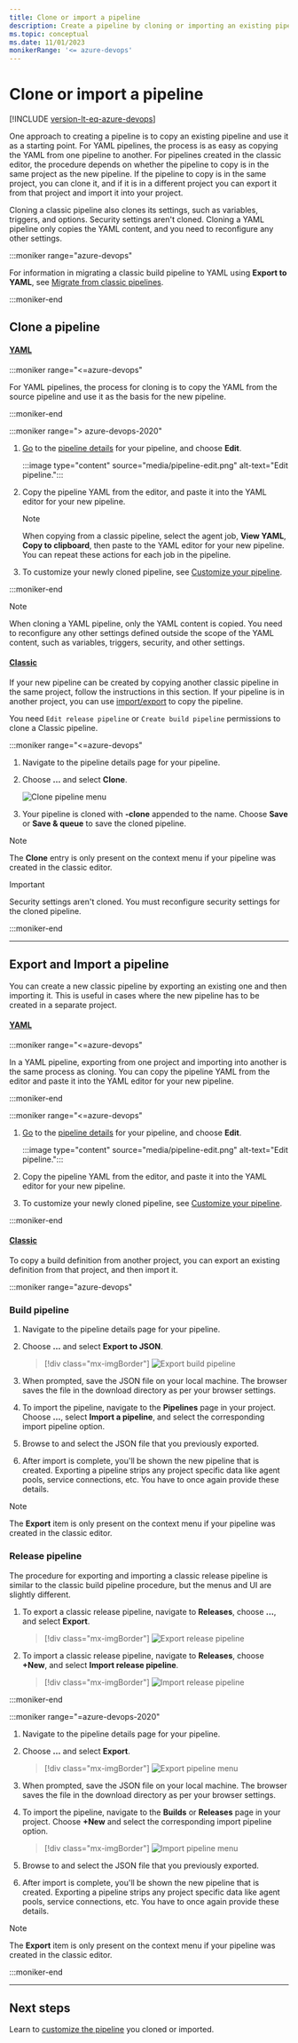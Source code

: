 ```yaml
---
title: Clone or import a pipeline
description: Create a pipeline by cloning or importing an existing pipeline
ms.topic: conceptual
ms.date: 11/01/2023
monikerRange: '<= azure-devops'
---
```


# Clone or import a pipeline

[!INCLUDE [version-lt-eq-azure-devops](../../includes/version-lt-eq-azure-devops.md)]

One approach to creating a pipeline is to copy an existing pipeline and use it as a starting point. For YAML pipelines, the process is as easy as copying the YAML from one pipeline to another. For pipelines created in the classic editor, the procedure depends on whether the pipeline to copy is in the same project as the new pipeline. If the pipeline to copy is in the same project, you can clone it, and if it is in a different project you can export it from that project and import it into your project.

Cloning a classic pipeline also clones its settings, such as variables, triggers, and options. Security settings aren't cloned. Cloning a YAML pipeline only copies the YAML content, and you need to reconfigure any other settings.

:::moniker range="azure-devops"

For information in migrating a classic build pipeline to YAML using **Export to YAML**, see [Migrate from classic pipelines](../migrate/from-classic-pipelines.md).

:::moniker-end

## Clone a pipeline

#### [YAML](#tab/yaml/)

:::moniker range="<=azure-devops"

For YAML pipelines, the process for cloning is to copy the YAML from the source pipeline and use it as the basis for the new pipeline.

:::moniker-end

:::moniker range="> azure-devops-2020"

1. [Go](../create-first-pipeline.md#view-and-manage-your-pipelines) to the [pipeline details](../create-first-pipeline.md#view-pipeline-details) for your pipeline, and choose **Edit**.

    :::image type="content" source="media/pipeline-edit.png" alt-text="Edit pipeline."::: 
1. Copy the pipeline YAML from the editor, and paste it into the YAML editor for your new pipeline.

    > [!NOTE]
    > When copying from a classic pipeline, select the agent job, **View YAML**, **Copy to clipboard**, then paste to the YAML editor for your new pipeline. You can repeat these actions for each job in the pipeline.

1. To customize your newly cloned pipeline, see [Customize your pipeline](../customize-pipeline.md).

:::moniker-end

> [!NOTE]
> When cloning a YAML pipeline, only the YAML content is copied. You need to reconfigure any other settings defined outside the scope of the YAML content, such as variables, triggers, security, and other settings.

#### [Classic](#tab/classic/)

If your new pipeline can be created by copying another classic pipeline in the same project, follow the instructions in this section. If your pipeline is in another project, you can use [import/export](#export-and-import-a-pipeline) to copy the pipeline.

You need `Edit release pipeline` or `Create build pipeline` permissions to clone a Classic pipeline. 
 
:::moniker range="<=azure-devops"

1. Navigate to the pipeline details page for your pipeline.

1. Choose **...** and select **Clone**.

    ![Clone pipeline menu](../media/get-started-designer/clone-pipeline.png)

1. Your pipeline is cloned with **-clone** appended to the name. Choose **Save** or **Save & queue** to save the cloned pipeline.

> [!NOTE]
> The **Clone** entry is only present on the context menu if your pipeline was created in the classic editor.

> [!IMPORTANT]
> Security settings aren't cloned. You must reconfigure security settings for the cloned pipeline.

:::moniker-end

* * *

## Export and Import a pipeline

You can create a new classic pipeline by exporting an existing one and then importing it. This is useful in cases where the new pipeline has to be created in a separate project.

#### [YAML](#tab/yaml/)

:::moniker range="<=azure-devops"

In a YAML pipeline, exporting from one project and importing into another is the same process as cloning. You can copy the pipeline YAML from the editor and paste it into the YAML editor for your new pipeline.

:::moniker-end

:::moniker range="<=azure-devops"

1. [Go](../create-first-pipeline.md#view-and-manage-your-pipelines) to the [pipeline details](../create-first-pipeline.md#view-pipeline-details) for your pipeline, and choose **Edit**.

    :::image type="content" source="media/pipeline-edit.png" alt-text="Edit pipeline."::: 

1. Copy the pipeline YAML from the editor, and paste it into the YAML editor for your new pipeline.

1. To customize your newly cloned pipeline, see [Customize your pipeline](../customize-pipeline.md).

:::moniker-end

#### [Classic](#tab/classic/)

To copy a build definition from another project, you can export an existing definition from that project, and then import it.

:::moniker range="azure-devops"

### Build pipeline

1. Navigate to the pipeline details page for your pipeline. 

1. Choose **...** and select **Export to JSON**.

    > [!div class="mx-imgBorder"]
    > ![Export build pipeline](media/export-classic-pipeline.png)

1. When prompted, save the JSON file on your local machine. The browser saves the file in the download directory as per your browser settings.

1. To import the pipeline, navigate to the **Pipelines** page in your project. Choose **...**, select **Import a pipeline**, and select the corresponding import pipeline option.

1. Browse to and select the JSON file that you previously exported.

1. After import is complete, you'll be shown the new pipeline that is created. Exporting a pipeline strips any project specific data like agent pools, service connections, etc. You have to once again provide these details. 

> [!NOTE]
> The **Export** item is only present on the context menu if your pipeline was created in the classic editor.

### Release pipeline

The procedure for exporting and importing a classic release pipeline is similar to the classic build pipeline procedure, but the menus and UI are slightly different.

1. To export a classic release pipeline, navigate to **Releases**, choose **...**, and select **Export**.

    > [!div class="mx-imgBorder"]
    > ![Export release pipeline](media/classic-export-definition.png)

1. To import a classic release pipeline, navigate to **Releases**, choose **+New**, and select **Import release pipeline**.

    > [!div class="mx-imgBorder"]
    > ![Import release pipeline](media/classic-import-pipeline.png)

:::moniker-end

:::moniker range="=azure-devops-2020"

1. Navigate to the pipeline details page for your pipeline. 

1. Choose **...** and select **Export**.

    > [!div class="mx-imgBorder"]
    > ![Export pipeline menu](media/classic-export-definition.png)

1. When prompted, save the JSON file on your local machine. The browser saves the file in the download directory as per your browser settings.

1. To import the pipeline, navigate to the **Builds** or **Releases** page in your project. Choose **+New** and select the corresponding import pipeline option.

    > [!div class="mx-imgBorder"]
    > ![Import pipeline menu](media/classic-import-pipeline.png)

1. Browse to and select the JSON file that you previously exported.

1. After import is complete, you'll be shown the new pipeline that is created. Exporting a pipeline strips any project specific data like agent pools, service connections, etc. You have to once again provide these details. 

> [!NOTE]
> The **Export** item is only present on the context menu if your pipeline was created in the classic editor.

:::moniker-end

* * *

## Next steps

Learn to [customize the pipeline](../customize-pipeline.md) you cloned or imported.
